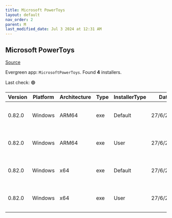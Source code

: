 ```yaml
---
title: Microsoft PowerToys
layout: default
nav_order: 2
parent: M
last_modified_date: Jul 3 2024 at 12:31 AM
---
```


## Microsoft PowerToys

[Source](https://github.com/microsoft/PowerToys/)

Evergreen app: `MicrosoftPowerToys`. Found **4** installers.

Last check: 🟢

| Version | Platform | Architecture | Type | InstallerType | Date      | Size      | URI                                                                                                                                                                                                          |
| ------- | -------- | ------------ | ---- | ------------- | --------- | --------- | ------------------------------------------------------------------------------------------------------------------------------------------------------------------------------------------------------------ |
| 0.82.0  | Windows  | ARM64        | exe  | Default       | 27/6/2024 | 264451704 | [https://github.com/microsoft/PowerToys/releases/download/v0.82.0/PowerToysSetup-0.82.0-arm64.exe](https://github.com/microsoft/PowerToys/releases/download/v0.82.0/PowerToysSetup-0.82.0-arm64.exe)         |
| 0.82.0  | Windows  | ARM64        | exe  | User          | 27/6/2024 | 264452328 | [https://github.com/microsoft/PowerToys/releases/download/v0.82.0/PowerToysUserSetup-0.82.0-arm64.exe](https://github.com/microsoft/PowerToys/releases/download/v0.82.0/PowerToysUserSetup-0.82.0-arm64.exe) |
| 0.82.0  | Windows  | x64          | exe  | Default       | 27/6/2024 | 269863088 | [https://github.com/microsoft/PowerToys/releases/download/v0.82.0/PowerToysSetup-0.82.0-x64.exe](https://github.com/microsoft/PowerToys/releases/download/v0.82.0/PowerToysSetup-0.82.0-x64.exe)             |
| 0.82.0  | Windows  | x64          | exe  | User          | 27/6/2024 | 269861360 | [https://github.com/microsoft/PowerToys/releases/download/v0.82.0/PowerToysUserSetup-0.82.0-x64.exe](https://github.com/microsoft/PowerToys/releases/download/v0.82.0/PowerToysUserSetup-0.82.0-x64.exe)     |

